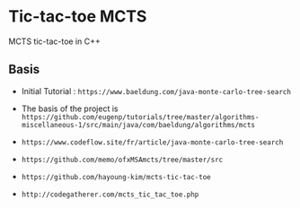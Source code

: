 # Tic-tac-toe MCTS
MCTS tic-tac-toe in C++

## Basis
- Initial Tutorial : `https://www.baeldung.com/java-monte-carlo-tree-search`
- The basis of the project is `https://github.com/eugenp/tutorials/tree/master/algorithms-miscellaneous-1/src/main/java/com/baeldung/algorithms/mcts`
- `https://www.codeflow.site/fr/article/java-monte-carlo-tree-search`
- `https://github.com/memo/ofxMSAmcts/tree/master/src`

- `https://github.com/hayoung-kim/mcts-tic-tac-toe`
- `http://codegatherer.com/mcts_tic_tac_toe.php`
